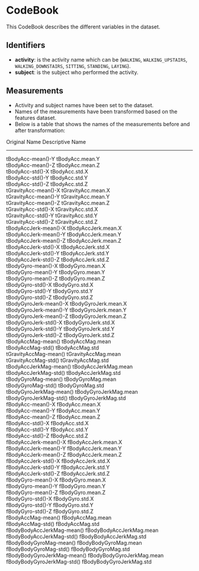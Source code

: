 # CodeBook

This CodeBook describes the different variables in the dataset.

## Identifiers
- **activity**: is the activity name which can be (```WALKING```, ```WALKING_UPSTAIRS```, ```WALKING_DOWNSTAIRS```, ```SITTING```, ```STANDING```, ```LAYING```).
- **subject**: is the subject who performed the activity.

## Measurements
- Activity and subject names have been set to the dataset.
- Names of the measurements have been transformed based on the features dataset.
- Below is a table that shows the names of the measurements before and after transformation:

Original Name               Descriptive Name     
-------                     ------ 
 tBodyAcc-mean()-Y           tBodyAcc.mean.Y          
 tBodyAcc-mean()-Z           tBodyAcc.mean.Z          
 tBodyAcc-std()-X            tBodyAcc.std.X           
 tBodyAcc-std()-Y            tBodyAcc.std.Y           
 tBodyAcc-std()-Z            tBodyAcc.std.Z           
 tGravityAcc-mean()-X        tGravityAcc.mean.X       
 tGravityAcc-mean()-Y        tGravityAcc.mean.Y       
 tGravityAcc-mean()-Z        tGravityAcc.mean.Z       
 tGravityAcc-std()-X         tGravityAcc.std.X        
 tGravityAcc-std()-Y         tGravityAcc.std.Y        
 tGravityAcc-std()-Z         tGravityAcc.std.Z        
 tBodyAccJerk-mean()-X       tBodyAccJerk.mean.X      
 tBodyAccJerk-mean()-Y       tBodyAccJerk.mean.Y      
 tBodyAccJerk-mean()-Z       tBodyAccJerk.mean.Z      
 tBodyAccJerk-std()-X        tBodyAccJerk.std.X       
 tBodyAccJerk-std()-Y        tBodyAccJerk.std.Y       
 tBodyAccJerk-std()-Z        tBodyAccJerk.std.Z       
 tBodyGyro-mean()-X          tBodyGyro.mean.X         
 tBodyGyro-mean()-Y          tBodyGyro.mean.Y         
 tBodyGyro-mean()-Z          tBodyGyro.mean.Z         
 tBodyGyro-std()-X           tBodyGyro.std.X          
 tBodyGyro-std()-Y           tBodyGyro.std.Y          
 tBodyGyro-std()-Z           tBodyGyro.std.Z          
 tBodyGyroJerk-mean()-X      tBodyGyroJerk.mean.X     
 tBodyGyroJerk-mean()-Y      tBodyGyroJerk.mean.Y     
 tBodyGyroJerk-mean()-Z      tBodyGyroJerk.mean.Z     
 tBodyGyroJerk-std()-X       tBodyGyroJerk.std.X      
 tBodyGyroJerk-std()-Y       tBodyGyroJerk.std.Y      
 tBodyGyroJerk-std()-Z       tBodyGyroJerk.std.Z      
 tBodyAccMag-mean()          tBodyAccMag.mean         
 tBodyAccMag-std()           tBodyAccMag.std          
 tGravityAccMag-mean()       tGravityAccMag.mean      
 tGravityAccMag-std()        tGravityAccMag.std       
 tBodyAccJerkMag-mean()      tBodyAccJerkMag.mean     
 tBodyAccJerkMag-std()       tBodyAccJerkMag.std      
 tBodyGyroMag-mean()         tBodyGyroMag.mean        
 tBodyGyroMag-std()          tBodyGyroMag.std         
 tBodyGyroJerkMag-mean()     tBodyGyroJerkMag.mean    
 tBodyGyroJerkMag-std()      tBodyGyroJerkMag.std     
 fBodyAcc-mean()-X           fBodyAcc.mean.X          
 fBodyAcc-mean()-Y           fBodyAcc.mean.Y          
 fBodyAcc-mean()-Z           fBodyAcc.mean.Z          
 fBodyAcc-std()-X            fBodyAcc.std.X           
 fBodyAcc-std()-Y            fBodyAcc.std.Y           
 fBodyAcc-std()-Z            fBodyAcc.std.Z           
 fBodyAccJerk-mean()-X       fBodyAccJerk.mean.X      
 fBodyAccJerk-mean()-Y       fBodyAccJerk.mean.Y      
 fBodyAccJerk-mean()-Z       fBodyAccJerk.mean.Z      
 fBodyAccJerk-std()-X        fBodyAccJerk.std.X       
 fBodyAccJerk-std()-Y        fBodyAccJerk.std.Y       
 fBodyAccJerk-std()-Z        fBodyAccJerk.std.Z       
 fBodyGyro-mean()-X          fBodyGyro.mean.X         
 fBodyGyro-mean()-Y          fBodyGyro.mean.Y         
 fBodyGyro-mean()-Z          fBodyGyro.mean.Z         
 fBodyGyro-std()-X           fBodyGyro.std.X          
 fBodyGyro-std()-Y           fBodyGyro.std.Y          
 fBodyGyro-std()-Z           fBodyGyro.std.Z          
 fBodyAccMag-mean()          fBodyAccMag.mean         
 fBodyAccMag-std()           fBodyAccMag.std          
 fBodyBodyAccJerkMag-mean()  fBodyBodyAccJerkMag.mean 
 fBodyBodyAccJerkMag-std()   fBodyBodyAccJerkMag.std  
 fBodyBodyGyroMag-mean()     fBodyBodyGyroMag.mean    
 fBodyBodyGyroMag-std()      fBodyBodyGyroMag.std     
 fBodyBodyGyroJerkMag-mean() fBodyBodyGyroJerkMag.mean
 fBodyBodyGyroJerkMag-std()  fBodyBodyGyroJerkMag.std 
